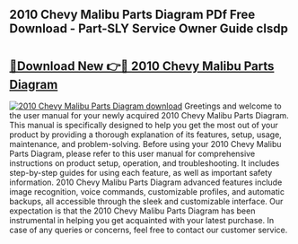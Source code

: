 ## 2010 Chevy Malibu Parts Diagram PDf Free Download - Part-SLY Service Owner Guide clsdp

# <h2><a href="http://dfk0l5.blite.top/?on=2010+Chevy+Malibu+Parts+Diagram">🔗Download New 👉🔴 2010 Chevy Malibu Parts Diagram</a></h2>

[![2010 Chevy Malibu Parts Diagram download](https://i.imgur.com/lujVjoI.png)](http://dfk0l5.blite.top/?on=2010+Chevy+Malibu+Parts+Diagram)
Greetings and welcome to the user manual for your newly acquired 2010 Chevy Malibu Parts Diagram. This manual is specifically designed to help you get the most out of your product by providing a thorough explanation of its features, setup, usage, maintenance, and problem-solving. Before using your 2010 Chevy Malibu Parts Diagram, please refer to this user manual for comprehensive instructions on product setup, operation, and troubleshooting. It includes step-by-step guides for using each feature, as well as important safety information. 2010 Chevy Malibu Parts Diagram advanced features include image recognition, voice commands, customizable profiles, and automatic backups, all accessible through the sleek and customizable interface. Our expectation is that the 2010 Chevy Malibu Parts Diagram has been instrumental in helping you get acquainted with your latest purchase. In case of any queries or concerns, feel free to contact our customer service.
